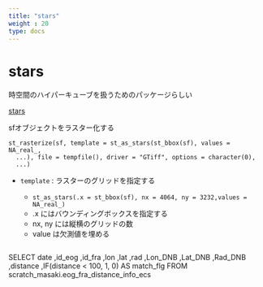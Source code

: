 ```yaml
---
title: "stars"
weight : 20
type: docs
---
```



# stars

時空間のハイパーキューブを扱うためのパッケージらしい

[stars](https://github.com/r-spatial/stars)



sfオブジェクトをラスター化する

```
st_rasterize(sf, template = st_as_stars(st_bbox(sf), values = NA_real_,
  ...), file = tempfile(), driver = "GTiff", options = character(0),
  ...)
```
- `template` : ラスターのグリッドを指定する
  - `st_as_stars(.x = st_bbox(sf), nx = 4064, ny = 3232,values = NA_real_)`
  - .x にはバウンディングボックスを指定する
  - nx, ny には縦横のグリッドの数
  - value は欠測値を埋める




  ```{sql connection=con, output.var="eog_fra_df"}
SELECT
  date
  ,id_eog
  ,id_fra
  ,lon
  ,lat
  ,rad
  ,Lon_DNB
  ,Lat_DNB
  ,Rad_DNB
  ,distance
  ,IF(distance < 100, 1, 0) AS match_flg
FROM
  scratch_masaki.eog_fra_distance_info_ecs


```

